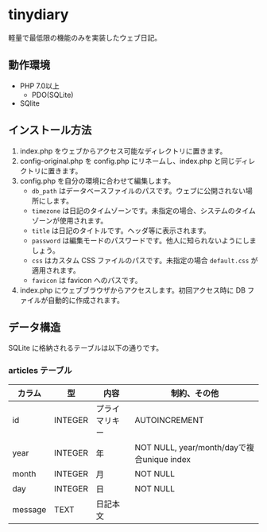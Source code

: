 # tinydiary

軽量で最低限の機能のみを実装したウェブ日記。

## 動作環境

* PHP 7.0以上
    - PDO(SQLite)
* SQlite

## インストール方法

1. index.php をウェブからアクセス可能なディレクトリに置きます。
2. config-original.php を config.php にリネームし、index.php と同じディレクトリに置きます。
3. config.php を自分の環境に合わせて編集します。
    - `db_path` はデータベースファイルのパスです。ウェブに公開されない場所にします。
    - `timezone` は日記のタイムゾーンです。未指定の場合、システムのタイムゾーンが使用されます。
    - `title` は日記のタイトルです。ヘッダ等に表示されます。
    - `password` は編集モードのパスワードです。他人に知られないようにしましょう。
    - `css` はカスタム CSS ファイルのパスです。未指定の場合 `default.css` が適用されます。
    - `favicon` は favicon へのパスです。
4. index.php にウェブブラウザからアクセスします。初回アクセス時に DB ファイルが自動的に作成されます。

## データ構造

SQLite に格納されるテーブルは以下の通りです。

### articles テーブル

| カラム | 型 | 内容 | 制約、その他 |
|---|---|---|---|
| id | INTEGER | プライマリキー | AUTOINCREMENT |
| year | INTEGER | 年 | NOT NULL, year/month/dayで複合unique index |
| month | INTEGER | 月 | NOT NULL |
| day | INTEGER | 日 | NOT NULL |
| message | TEXT | 日記本文 | |
